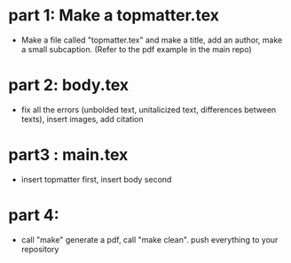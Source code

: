 # part 1: Make a topmatter.tex
- Make a file called "topmatter.tex" and make a title, add an author, make a small subcaption. (Refer to the pdf example in the main repo) 

# part 2: body.tex
- fix all the errors (unbolded text, unitalicized text, differences between texts), insert images, add citation

# part3 : main.tex
- insert topmatter first, insert body second

# part 4:
- call "make" generate a pdf, call "make clean". push everything to your repository  
